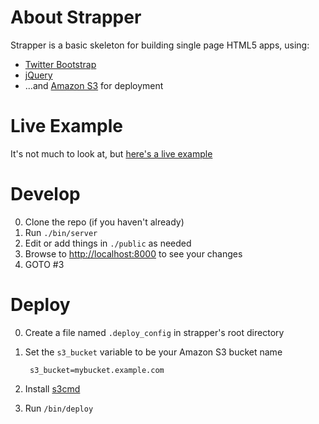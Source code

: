 
# About Strapper 

Strapper is a basic skeleton for building single page HTML5 apps, using:
* [Twitter Bootstrap](http://twitter.github.io/bootstrap)
* [jQuery](http://jquery.com/)
* ...and [Amazon S3](http://docs.aws.amazon.com/AmazonS3/latest/dev/WebsiteHosting.html) for deployment

# Live Example

It's not much to look at, but [here's a live example](http://home.benrady.com)

# Develop

0. Clone the repo (if you haven't already)
0. Run `./bin/server`
0. Edit or add things in `./public` as needed
0. Browse to [http://localhost:8000](http://localhost:8000) to see your changes
0. GOTO #3


# Deploy
0. Create a file named `.deploy_config` in strapper's root directory
0. Set the `s3_bucket` variable to be your Amazon S3 bucket name 
  
        s3_bucket=mybucket.example.com
0. Install [s3cmd](http://s3tools.org/s3cmd)
0. Run `/bin/deploy`
